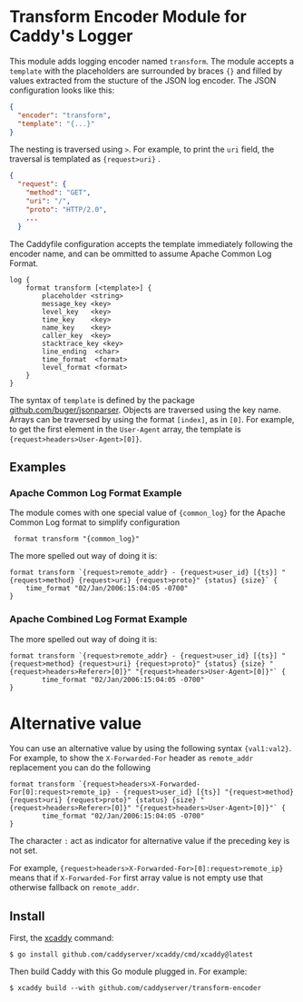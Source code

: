 Transform Encoder Module for Caddy's Logger
===============================================

This module adds logging encoder named `transform`. The module accepts a `template` with the placeholders are surrounded
by
braces `{}` and filled by values extracted from the stucture of the JSON log encoder. The JSON configuration looks like
this:

```json
{
  "encoder": "transform",
  "template": "{...}"
}
```

The nesting is traversed using `>`. For example, to print the `uri` field, the traversal is templated as `{request>uri}`
.

```json
{
  "request": {
    "method": "GET",
    "uri": "/",
    "proto": "HTTP/2.0",
    ...
  }
```

The Caddyfile configuration accepts the template immediately following the encoder name, and can be ommitted to assume
Apache Common Log Format.

```caddyfile
log {
	format transform [<template>] {
		placeholder <string>
		message_key <key>
		level_key   <key>
		time_key    <key>
		name_key    <key>
		caller_key  <key>
		stacktrace_key <key>
		line_ending  <char>
		time_format  <format>
		level_format <format>
	}
}
```

The syntax of `template` is defined by the package [github.com/buger/jsonparser](https://github.com/buger/jsonparser).
Objects are traversed using the key name. Arrays can be traversed by using the format `[index]`, as in `[0]`. For
example, to get the first element in the `User-Agent` array, the template is `{request>headers>User-Agent>[0]}`.

## Examples

### Apache Common Log Format Example

The module comes with one special value of `{common_log}` for the Apache Common Log format to simplify configuration

```caddyfile
 format transform "{common_log}"
```

The more spelled out way of doing it is:

```caddyfile
format transform `{request>remote_addr} - {request>user_id} [{ts}] "{request>method} {request>uri} {request>proto}" {status} {size}` {
	time_format "02/Jan/2006:15:04:05 -0700"
}
```

### Apache Combined Log Format Example

The more spelled out way of doing it is:

```caddy
format transform `{request>remote_addr} - {request>user_id} [{ts}] "{request>method} {request>uri} {request>proto}" {status} {size} "{request>headers>Referer>[0]}" "{request>headers>User-Agent>[0]}"` {
        time_format "02/Jan/2006:15:04:05 -0700"
}
```

# Alternative value

You can use an alternative value by using the following syntax `{val1:val2}`. For example, to show the `X-Forwarded-For`
header as `remote_addr` replacement you can do the following

```caddy
format transform `{request>headers>X-Forwarded-For[0]:request>remote_ip} - {request>user_id} [{ts}] "{request>method} {request>uri} {request>proto}" {status} {size} "{request>headers>Referer>[0]}" "{request>headers>User-Agent>[0]}"` {
        time_format "02/Jan/2006:15:04:05 -0700"
}
```

The character `:` act as indicator for alternative value if the preceding key is not set.

For example, `{request>headers>X-Forwarded-For>[0]:request>remote_ip}` means that if `X-Forwarded-For` first array value is not empty use that otherwise fallback on `remote_addr`.

## Install

First, the [xcaddy](https://github.com/caddyserver/xcaddy) command:

```shell
$ go install github.com/caddyserver/xcaddy/cmd/xcaddy@latest
```

Then build Caddy with this Go module plugged in. For example:

```shell
$ xcaddy build --with github.com/caddyserver/transform-encoder
```

